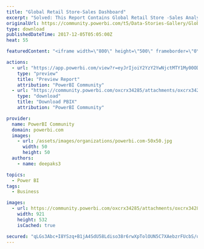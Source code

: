 ```yaml
---
title: "Global Retail Store-Sales Dashboard"
excerpt: "Solved: This Report Contains Global Retail Store -Sales Analysis details"
originalUrl: https://community.powerbi.com/t5/Data-Stories-Gallery/Global-Retail-Store-Sales-Dashboard/m-p/317488
type: download
publishedDateTime: 2017-12-05T05:05:00Z
heat: 55

featuredContent: "<iframe width=\"800\" height=\"500\" frameborder=\"0\" src=\"https://app.powerbi.com/view?r=eyJrIjoiY2YzY2YwNjctMTY1My00ODk2LWE1MmMtZWViNDk2MTdkNjFlIiwidCI6ImQ3OWRhMmU5LWQwM2EtNDcwNy05ZGE3LTY3YTM0YWM2NDY1YyIsImMiOjEwfQ\"></iframe>"

actions:
  - url: "https://app.powerbi.com/view?r=eyJrIjoiY2YzY2YwNjctMTY1My00ODk2LWE1MmMtZWViNDk2MTdkNjFlIiwidCI6ImQ3OWRhMmU5LWQwM2EtNDcwNy05ZGE3LTY3YTM0YWM2NDY1YyIsImMiOjEwfQ"
    type: "preview"
    title: "Preview Report"
    attribution: "PowerBI Community"
  - url: "https://community.powerbi.com/oxcrx34285/attachments/oxcrx34285/DataStoriesGallery/1295/2/RetailStore.pbix"
    type: "download"
    title: "Download PBIX"
    attribution: "PowerBI Community"

provider:
  name: PowerBI Community
  domain: powerbi.com
  images:
    - url: /assets/images/organizations/powerbi.com-50x50.jpg
      width: 50
      height: 50
  authors:
    - name: deepaks3

topics:
  - Power BI
tags:
  - Business

images:
  - url: https://community.powerbi.com/oxcrx34285/attachments/oxcrx34285/DataStoriesGallery/1295/1/Retail%20File.JPG
    width: 921
    height: 532
    isCached: true

secured: "qLGs3Abc+I8YSzq+B1jA4SdU58Ldiso38r6rwXpTolOUN5C7XAebzrFUcbS/qfBcmMAu5ycwLuk+ub9UlX9BGA1RCzBq/ep5uespBb6iuCkPd6CQJWo0Rv6YSg4mUx2PiirUyiizgPtnRnhEBq2YfXORa+MVRJHcxUe4+iGDEUmVgu9pta2tNbV38/ptMloSv12HztufRDktv+fR3dHFiEa2ndylMKrbt1aQaSghF28ZvvlzzhJGqex677tGDE5julSLrGDkWQ1jQrZaYgW0B6Hf7/HFt08srU+7S9Lk96No+X1ZiuBk67odeTOg36zoNpkE1ghb1s3k88nLiWsBG//b3cvetuLD2eNg6kjlzR66qprrhz3u2MGo/GavJ5/wmjHnPbJuN2O8s/8xVM6OBB/nYhMl6cBD1dMIGHYqxyA=;agraADt4iv53ACfCbPyUJw=="
---
```


